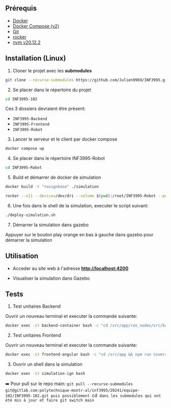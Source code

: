 ## Prérequis
- [Docker](https://docs.docker.com/get-docker/)
- [Docker Compose (v2)](https://docs.docker.com/compose/)
- [Git](https://git-scm.com/book/en/v2/Getting-Started-Installing-Git)
- [rocker](https://github.com/osrf/rocker)
- [nvm v20.12.2](https://nodejs.org/en/blog/release/v20.12.2)

## Installation (Linux)

1. Cloner le projet avec les **submodules**
```bash
git clone --recurse-submodules https://github.com/Julien9969/INF3995.git
```

2. Se placer dans le répertoire du projet
```bash
cd INF3995-102
```
Ces 3 dossiers devraient être présent:
- `INF3995-Backend`
- `INF3995-Frontend`
- `INF3995-Robot`


3. Lancer le serveur et le client par docker compose
```bash
docker compose up
```

4. Se placer dans le répertoire INF3995-Robot
```bash
cd INF3995-Robot
```

5. Build et démarrer de docker de simulation
```bash
docker build -t "rosignbase" ./simulation
```

```bash
rocker --x11 --device=/dev/dri --volume $(pwd):/root/INF3995-Robot --port 22900:22900 --port 22901:22901 --port 22902:22902 --port 22910-22921:22910-22921 --image-name=rosign --name=simulation-ign rosignbase 
```

6. Une fois dans le shell de la simulation, executer le script suivant:
```bash
./deploy-simulation.sh
```

7. Démarrer la simulation dans gazebo

Appuyer sur le bouton play orange en bas à gauche dans gazebo pour démarrer la simulation


## Utilisation

- Acceder au site web à l'adresse **[http://localhost:4200](http://localhost:4200)**

- Visualiser la simulation dans Gazebo

## Tests
1. Test unitaires Backend

Ouvrir un nouveau terminal et executer la commande suivante:

```bash
docker exec -it backend-container bash -c "cd /src/app/ros_nodes/src/backend_server && pytest --ignore=./test --cov-report term-missing --cov=backend_server backend_server/"
```

2. Test unitaires Frontend

Ouvrir un nouveau terminal et executer la commande suivante:

```bash
docker exec -it frontend-angular bash -c "cd /src/app && npm run coverage-gitlab"
```



3. Ouvrir un shell dans la simulation

```bash
docker exec -it simulation-ign bash 
```


➡️ Pour pull sur le repo main: `git pull --recurse-submodules git@gitlab.com:polytechnique-montr-al/inf3995/20241/equipe-102/INF3995-102.git puis possiblement `cd` dans les submodules qui ont été mis à jour et faire git switch main`
